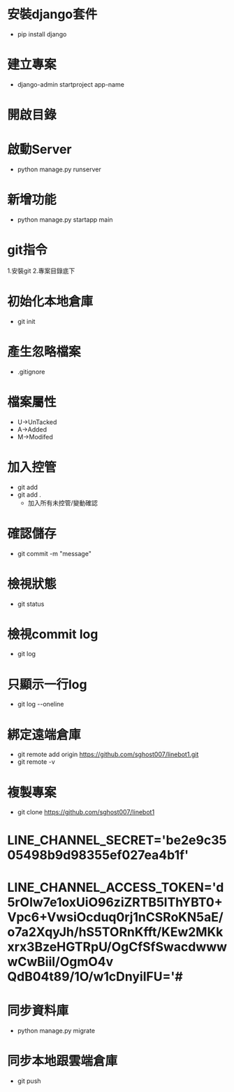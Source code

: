 # 安裝django套件
- pip install django


# 建立專案
- django-admin startproject app-name

# 開啟目錄 

# 啟動Server
- python manage.py runserver


# 新增功能
- python manage.py startapp main

# git指令
1.安裝git
2.專案目錄底下

# 初始化本地倉庫  
- git init

# 產生忽略檔案
- .gitignore

# 檔案屬性
- U->UnTacked
- A->Added
- M->Modifed

# 加入控管
- git add <filename>
- git add .
	-  加入所有未控管/變動確認

# 確認儲存
- git commit -m "message" 

# 檢視狀態
- git status

# 檢視commit log 
- git log
# 只顯示一行log
- git log --oneline

# 綁定遠端倉庫 
- git remote add origin https://github.com/sghost007/linebot1.git
- git remote -v

# 複製專案
- git clone https://github.com/sghost007/linebot1

# LINE_CHANNEL_SECRET='be2e9c3505498b9d98355ef027ea4b1f'
# LINE_CHANNEL_ACCESS_TOKEN='d5rOIw7e1oxUiO96ziZRTB5lThYBT0+Vpc6+VwsiOcduq0rj1nCSRoKN5aE/o7a2XqyJh/hS5TORnKfft/KEw2MKkxrx3BzeHGTRpU/OgCfSfSwacdwwwwCwBiil/OgmO4v QdB04t89/1O/w1cDnyilFU='#

# 同步資料庫
- python manage.py migrate

# 同步本地跟雲端倉庫
- git push